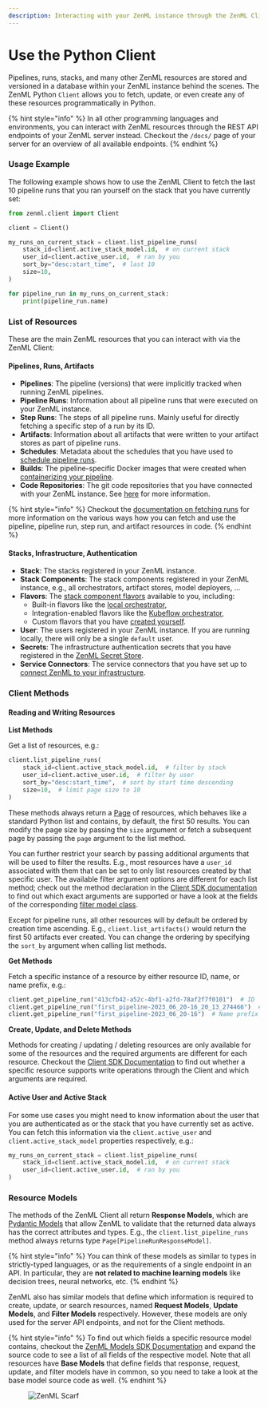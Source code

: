 ```yaml
---
description: Interacting with your ZenML instance through the ZenML Client.
---
```


# Use the Python Client

Pipelines, runs, stacks, and many other ZenML resources are stored and versioned in a database within your ZenML instance behind the scenes. The ZenML Python `Client` allows you to fetch, update, or even create any of these resources programmatically in Python.

{% hint style="info" %}
In all other programming languages and environments, you can interact with ZenML resources through the REST API endpoints of your ZenML server instead. Checkout the `/docs/` page of your server for an overview of all available endpoints.
{% endhint %}

### Usage Example

The following example shows how to use the ZenML Client to fetch the last 10 pipeline runs that you ran yourself on the stack that you have currently set:

```python
from zenml.client import Client

client = Client()

my_runs_on_current_stack = client.list_pipeline_runs(
    stack_id=client.active_stack_model.id,  # on current stack
    user_id=client.active_user.id,  # ran by you
    sort_by="desc:start_time",  # last 10
    size=10,
)

for pipeline_run in my_runs_on_current_stack:
    print(pipeline_run.name)
```

### List of Resources

These are the main ZenML resources that you can interact with via the ZenML Client:

#### Pipelines, Runs, Artifacts

* **Pipelines**: The pipeline (versions)  that were implicitly tracked when running ZenML pipelines.
* **Pipeline Runs**: Information about all pipeline runs that were executed on your ZenML instance.
* **Step Runs**: The steps of all pipeline runs. Mainly useful for directly fetching a specific step of a run by its ID.
* **Artifacts**: Information about all artifacts that were written to your artifact stores as part of pipeline runs.
* **Schedules**: Metadata about the schedules that you have used to [schedule pipeline runs](../pipelining-features/schedule-pipeline-runs.md).
* **Builds**: The pipeline-specific Docker images that were created when [containerizing your pipeline](containerize-your-pipeline.md).
* **Code Repositories**: The git code repositories that you have connected with your ZenML instance. See [here](connect-your-git-repository.md) for more information.

{% hint style="info" %}
Checkout the [documentation on fetching runs](../../starter-guide/fetching-pipelines.md) for more information on the various ways how you can fetch and use the pipeline, pipeline run, step run, and artifact resources in code.
{% endhint %}

#### Stacks, Infrastructure, Authentication

* **Stack**: The stacks registered in your ZenML instance.
* **Stack Components**: The stack components registered in your ZenML instance, e.g., all orchestrators, artifact stores, model deployers, ...
* **Flavors**: The [stack component flavors](../../../getting-started/core-concepts.md#flavor) available to you, including:
  * Built-in flavors like the [local orchestrator](../../../stacks-and-components/component-guide/orchestrators/local.md),
  * Integration-enabled flavors like the [Kubeflow orchestrator](../../../stacks-and-components/component-guide/orchestrators/kubeflow.md),
  * Custom flavors that you have [created yourself](../custom-stack-solutions/implement-a-custom-stack-component.md).
* **User**: The users registered in your ZenML instance. If you are running locally, there will only be a single `default` user.
* **Secrets**: The infrastructure authentication secrets that you have registered in the [ZenML Secret Store](../secret-management/secret-management.md).
* **Service Connectors**: The service connectors that you have set up to [connect ZenML to your infrastructure](../../../stacks-and-components/auth-management/auth-management.md).

### Client Methods

#### Reading and Writing Resources

**List Methods**

Get a list of resources, e.g.:

```python
client.list_pipeline_runs(
    stack_id=client.active_stack_model.id,  # filter by stack
    user_id=client.active_user.id,  # filter by user
    sort_by="desc:start_time",  # sort by start time descending
    size=10,  # limit page size to 10
)
```

These methods always return a [Page](https://sdkdocs.zenml.io/latest/core\_code\_docs/core-models/#zenml.models.page\_model) of resources, which behaves like a standard Python list and contains, by default, the first 50 results. You can modify the page size by passing the `size` argument or fetch a subsequent page by passing the `page` argument to the list method.

You can further restrict your search by passing additional arguments that will be used to filter the results. E.g., most resources have a `user_id` associated with them that can be set to only list resources created by that specific user. The available filter argument options are different for each list method; check out the method declaration in the [Client SDK documentation](https://sdkdocs.zenml.io/latest/core\_code\_docs/core-client/) to find out which exact arguments are supported or have a look at the fields of the corresponding [filter model class](use-the-client.md#resource-models).

Except for pipeline runs, all other resources will by default be ordered by creation time ascending. E.g., `client.list_artifacts()` would return the first 50 artifacts ever created. You can change the ordering by specifying the `sort_by` argument when calling list methods.

**Get Methods**

Fetch a specific instance of a resource by either resource ID, name, or name prefix, e.g.:

```python
client.get_pipeline_run("413cfb42-a52c-4bf1-a2fd-78af2f7f0101")  # ID
client.get_pipeline_run("first_pipeline-2023_06_20-16_20_13_274466")  # Name
client.get_pipeline_run("first_pipeline-2023_06_20-16")  # Name prefix
```

**Create, Update, and Delete Methods**

Methods for creating / updating / deleting resources are only available for some of the resources and the required arguments are different for each resource. Checkout the [Client SDK Documentation](https://sdkdocs.zenml.io/latest/core\_code\_docs/core-client/) to find out whether a specific resource supports write operations through the Client and which arguments are required.

#### Active User and Active Stack

For some use cases you might need to know information about the user that you are authenticated as or the stack that you have currently set as active. You can fetch this information via the `client.active_user` and `client.active_stack_model` properties respectively, e.g.:

```python
my_runs_on_current_stack = client.list_pipeline_runs(
    stack_id=client.active_stack_model.id,  # on current stack
    user_id=client.active_user.id,  # ran by you
)
```

### Resource Models

The methods of the ZenML Client all return **Response Models**, which are [Pydantic Models](https://docs.pydantic.dev/latest/usage/models/) that allow ZenML to validate that the returned data always has the correct attributes and types. E.g., the `client.list_pipeline_runs` method always returns type `Page[PipelineRunResponseModel]`.

{% hint style="info" %}
You can think of these models as similar to types in strictly-typed languages, or as the requirements of a single endpoint in an API. In particular, they are **not related to machine learning models** like decision trees, neural networks, etc.
{% endhint %}

ZenML also has similar models that define which information is required to create, update, or search resources, named **Request Models**, **Update Models**, and **Filter Models** respectively. However, these models are only used for the server API endpoints, and not for the Client methods.

{% hint style="info" %}
To find out which fields a specific resource model contains, checkout the [ZenML Models SDK Documentation](https://sdkdocs.zenml.io/latest/core\_code\_docs/core-models/#zenml.models) and expand the source code to see a list of all fields of the respective model. Note that all resources have **Base Models** that define fields that response, request, update, and filter models have in common, so you need to take a look at the base model source code as well.
{% endhint %}

<figure><img src="https://static.scarf.sh/a.png?x-pxid=f0b4f458-0a54-4fcd-aa95-d5ee424815bc" alt="ZenML Scarf"><figcaption></figcaption></figure>

